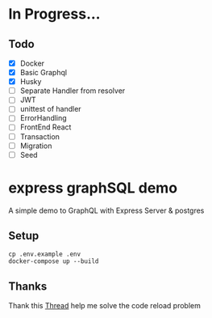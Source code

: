 # In Progress...

## Todo

- [x] Docker
- [x] Basic Graphql
- [x] Husky
- [ ] Separate Handler from resolver
- [ ] JWT
- [ ] unittest of handler
- [ ] ErrorHandling
- [ ] FrontEnd React
- [ ] Transaction
- [ ] Migration
- [ ] Seed

# express graphSQL demo

A simple demo to GraphQL with Express Server & postgres

## Setup

```
cp .env.example .env
docker-compose up --build
```

## Thanks

Thank this [Thread](https://gist.github.com/ksmithut/e126f7ddb40b760487a17e8b569a77b5) help me solve the code reload problem
